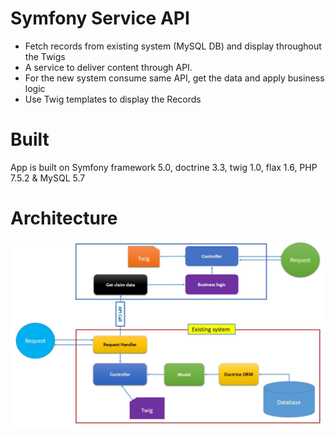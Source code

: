 # Symfony Service API

- Fetch records from existing system (MySQL DB) and display throughout the Twigs
- A service to deliver content through API. 
- For the new system consume same API, get the data and apply business logic 
- Use Twig templates to display the Records

# Built
App is built on Symfony framework 5.0, doctrine 3.3, twig 1.0, flax 1.6, PHP 7.5.2 & MySQL 5.7

# Architecture
![architecture.jpg](./img/architecture.jpg)

